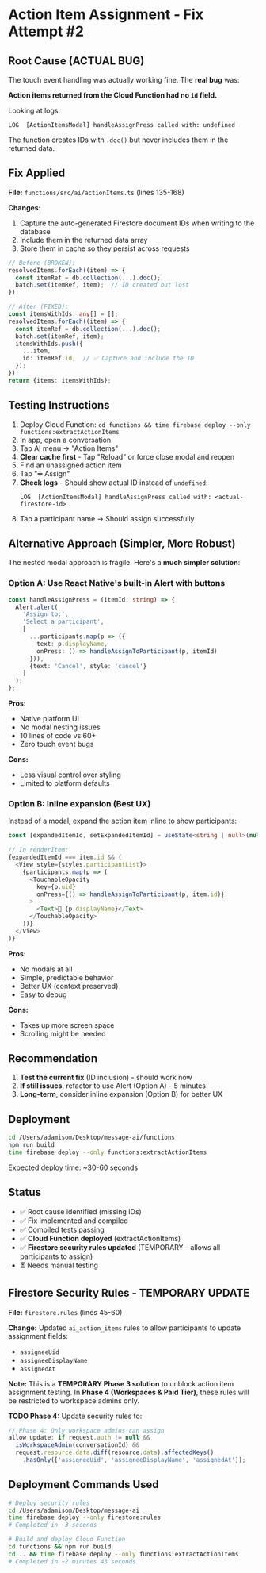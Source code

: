 # Action Item Assignment - Fix Attempt #2

## Root Cause (ACTUAL BUG)

The touch event handling was actually working fine. The **real bug** was:

**Action items returned from the Cloud Function had no `id` field.**

Looking at logs:
```
LOG  [ActionItemsModal] handleAssignPress called with: undefined
```

The function creates IDs with `.doc()` but never includes them in the returned data.

## Fix Applied

**File:** `functions/src/ai/actionItems.ts` (lines 135-168)

**Changes:**
1. Capture the auto-generated Firestore document IDs when writing to the database
2. Include them in the returned data array
3. Store them in cache so they persist across requests

```typescript
// Before (BROKEN):
resolvedItems.forEach((item) => {
  const itemRef = db.collection(...).doc();
  batch.set(itemRef, item);  // ID created but lost
});

// After (FIXED):
const itemsWithIds: any[] = [];
resolvedItems.forEach((item) => {
  const itemRef = db.collection(...).doc();
  batch.set(itemRef, item);
  itemsWithIds.push({
    ...item,
    id: itemRef.id,  // ✅ Capture and include the ID
  });
});
return {items: itemsWithIds};
```

## Testing Instructions

1. Deploy Cloud Function: `cd functions && time firebase deploy --only functions:extractActionItems`
2. In app, open a conversation
3. Tap AI menu → "Action Items"
4. **Clear cache first** - Tap "Reload" or force close modal and reopen
5. Find an unassigned action item
6. Tap "➕ Assign"
7. **Check logs** - Should show actual ID instead of `undefined`:
   ```
   LOG  [ActionItemsModal] handleAssignPress called with: <actual-firestore-id>
   ```
8. Tap a participant name → Should assign successfully

## Alternative Approach (Simpler, More Robust)

The nested modal approach is fragile. Here's a **much simpler solution**:

### Option A: Use React Native's built-in Alert with buttons

```typescript
const handleAssignPress = (itemId: string) => {
  Alert.alert(
    'Assign to:',
    'Select a participant',
    [
      ...participants.map(p => ({
        text: p.displayName,
        onPress: () => handleAssignToParticipant(p, itemId)
      })),
      {text: 'Cancel', style: 'cancel'}
    ]
  );
};
```

**Pros:**
- Native platform UI
- No modal nesting issues
- 10 lines of code vs 60+
- Zero touch event bugs

**Cons:**
- Less visual control over styling
- Limited to platform defaults

### Option B: Inline expansion (Best UX)

Instead of a modal, expand the action item inline to show participants:

```typescript
const [expandedItemId, setExpandedItemId] = useState<string | null>(null);

// In renderItem:
{expandedItemId === item.id && (
  <View style={styles.participantList}>
    {participants.map(p => (
      <TouchableOpacity
        key={p.uid}
        onPress={() => handleAssignToParticipant(p, item.id)}
      >
        <Text>👤 {p.displayName}</Text>
      </TouchableOpacity>
    ))}
  </View>
)}
```

**Pros:**
- No modals at all
- Simple, predictable behavior
- Better UX (context preserved)
- Easy to debug

**Cons:**
- Takes up more screen space
- Scrolling might be needed

## Recommendation

1. **Test the current fix** (ID inclusion) - should work now
2. **If still issues**, refactor to use Alert (Option A) - 5 minutes
3. **Long-term**, consider inline expansion (Option B) for better UX

## Deployment

```bash
cd /Users/adamisom/Desktop/message-ai/functions
npm run build
time firebase deploy --only functions:extractActionItems
```

Expected deploy time: ~30-60 seconds

## Status

- ✅ Root cause identified (missing IDs)
- ✅ Fix implemented and compiled
- ✅ Compiled tests passing
- ✅ **Cloud Function deployed** (extractActionItems)
- ✅ **Firestore security rules updated** (TEMPORARY - allows all participants to assign)
- ⏳ Needs manual testing

## Firestore Security Rules - TEMPORARY UPDATE

**File:** `firestore.rules` (lines 45-60)

**Change:** Updated `ai_action_items` rules to allow participants to update assignment fields:
- `assigneeUid`
- `assigneeDisplayName`
- `assignedAt`

**Note:** This is a **TEMPORARY Phase 3 solution** to unblock action item assignment testing. In **Phase 4 (Workspaces & Paid Tier)**, these rules will be restricted to workspace admins only.

**TODO Phase 4:** Update security rules to:
```javascript
// Phase 4: Only workspace admins can assign
allow update: if request.auth != null && 
  isWorkspaceAdmin(conversationId) &&
  request.resource.data.diff(resource.data).affectedKeys()
    .hasOnly(['assigneeUid', 'assigneeDisplayName', 'assignedAt']);
```

## Deployment Commands Used

```bash
# Deploy security rules
cd /Users/adamisom/Desktop/message-ai
time firebase deploy --only firestore:rules
# Completed in ~3 seconds

# Build and deploy Cloud Function
cd functions && npm run build
cd .. && time firebase deploy --only functions:extractActionItems
# Completed in ~2 minutes 43 seconds
```


